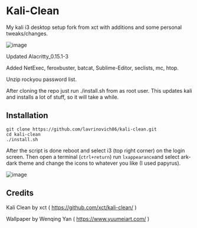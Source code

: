 # Kali-Clean

My kali i3 desktop setup fork from xct with additions and some personal tweaks/changes. 

![image](https://i.imgur.com/0XylhG4.jpeg)


Updated Alacritty_0.15.1-3

Added NetExec, feroxbuster, batcat, Sublime-Editor, seclists, mc, htop.

Unzip rockyou password list.

After cloning the repo just run ./install.sh from as root user. This updates kali and installs a lot of stuff, so it will take a while.

## Installation

```
git clone https://github.com/lavrinovich86/kali-clean.git
cd kali-clean
./install.sh
```

After the script is done reboot and select i3 (top right corner) on the login screen. Then open a terminal (`ctrl+return`) run `lxappearance`and select ark-dark theme and change the icons to whatever you like (I used papyrus).

![image](https://i.imgur.com/vrf4aAv.png)


## Credits
Kali Clean by xct ( https://github.com/xct/kali-clean/ )

Wallpaper by Wenqing Yan ( https://www.yuumeiart.com/ ) 
